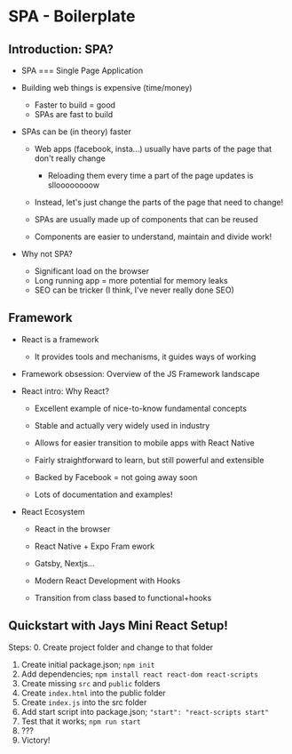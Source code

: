 # SPA - Boilerplate


## Introduction: SPA?

- SPA === Single Page Application
- Building web things is expensive (time/money)
  - Faster to build = good
  - SPAs are fast to build


- SPAs can be (in theory) faster


  - Web apps (facebook, insta...) usually have parts of the page that don't really change

    - Reloading them every time a part of the page updates is slloooooooow

  - Instead, let's just change the parts of the page that need to change!

  - SPAs are usually made up of components that can be reused

  - Components are easier to understand, maintain and divide work!


- Why not SPA?


  - Significant load on the browser
  - Long running app = more potential for memory leaks
  - SEO can be tricker (I think, I've never really done SEO)


## Framework


- React is a framework


  - It provides tools and mechanisms, it guides ways of working


- Framework obsession: Overview of the JS Framework landscape


- React intro: Why React? 

  - Excellent example of nice-to-know fundamental concepts
  - Stable and actually very widely used in industry
  - Allows for easier transition to mobile apps with React Native

  - Fairly straightforward to learn, but still powerful and extensible

  - Backed by Facebook = not going away soon

  - Lots of documentation and examples!


- React Ecosystem

   - React in the browser

  - React Native + Expo Fram ework

  - Gatsby, Nextjs...


  - Modern React Development with Hooks

  - Transition from class based to functional+hooks


## Quickstart with Jays Mini React Setup!


 Steps:
  0. Create project folder and change to that folder
  1. Create initial package.json; `npm init`
  2. Add dependencies; `npm install react react-dom react-scripts`
  3. Create missing `src` and `public` folders
  4. Create `index.html` into the public folder
  5. Create `index.js` into the src folder
  6. Add start script into package.json; `"start": "react-scripts start"`
  7. Test that it works; `npm run start`
  8. ???
  9. Victory!
